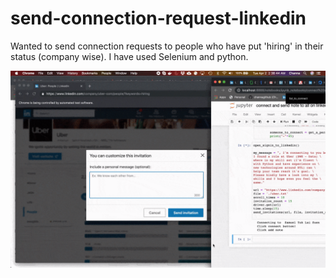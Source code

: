 # send-connection-request-linkedin
Wanted to send connection requests to people who have put 'hiring' in their status (company wise). I have used Selenium and python.

![](send-connection-requests-linkedin.gif)